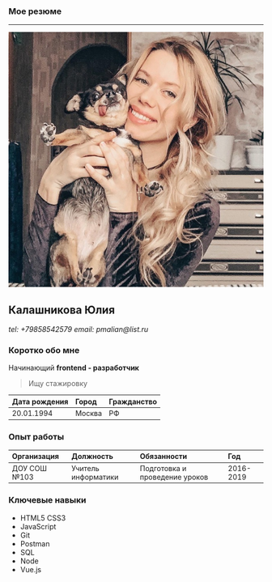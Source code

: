 ### Мое резюме 
***
![my photo](yu.jpg)
## Калашникова Юлия 
_tel: +79858542579_
_email: pmalian@list.ru_
### Коротко обо мне 
Начинающий __frontend - разработчик__

> Ищу стажировку

Дата рождения|Город|Гражданство|
:------|:-------|:-------
20.01.1994|Москва| РФ|

### Опыт работы

Организация|Должность|Обязанности|Год
:----|:----|:----|:---
ДОУ СОШ №103|Учитель информатики|Подготовка и проведение уроков| 2016-2019
### Ключевые навыки 
+ HTML5 CSS3
+ JavaScript
+ Git
+ Postman
+ SQL
+ Node
+ Vue.js